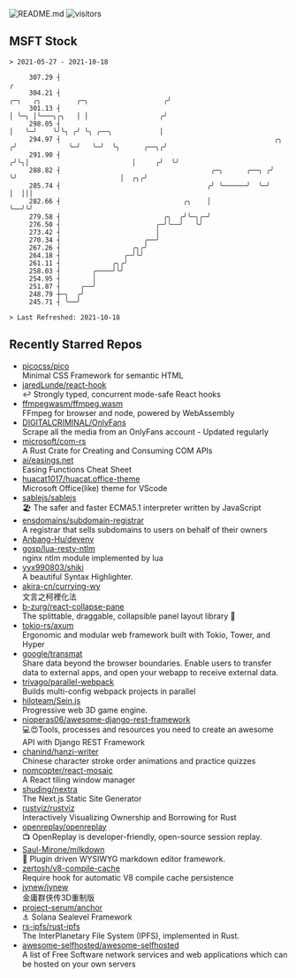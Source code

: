 ![README.md](https://github.com/Gerhut/Gerhut/workflows/README.md/badge.svg)
![visitors](https://visitors.vercel.app/Gerhut/Gerhut?token=8cf69d1f6813d272ef062726b6070c9be4ff72038cfe5a7ded7384a8da65d866)

## MSFT Stock

```
> 2021-05-27 - 2021-10-18

     307.29 ┤                                                                                                  ╭ 
     304.21 ┤                                                          ╭─╮   ╭╮         ╭─╮                   ╭╯ 
     301.13 ┤                                                          │ ╰─╮ │╰───╮╭╮   │ │                  ╭╯  
     298.05 ┤                                                          │   ╰─╯    ╰╯╰╮ ╭╯ ╰╮ ╭──╮            │   
     294.97 ┤                                                      ╭╮ ╭╯             ╰─╯   ╰─╯  ╰╮      ╭──╮╭╯   
     291.90 ┤                                                     ╭╯╰╮│                          │     ╭╯  ╰╯    
     288.82 ┤                                      ╭─╮      ╭──╮ ╭╯  ╰╯                          │  ╭╮╭╯         
     285.74 ┤                                     ╭╯ ╰──────╯  ╰─╯                               │  │││          
     282.66 ┤                               ╭╮    │                                              ╰──╯╰╯          
     279.58 ┤                          ╭╮  ╭╯╰─╮╭─╯                                                              
     276.50 ┤                        ╭─╯╰──╯   ╰╯                                                                
     273.42 ┤                        │                                                                           
     270.34 ┤                     ╭──╯                                                                           
     267.26 ┤                  ╭╮╭╯                                                                              
     264.18 ┤                ╭─╯╰╯                                                                               
     261.11 ┤             ╭╮╭╯                                                                                   
     258.03 ┤        ╭────╯╰╯                                                                                    
     254.95 ┤        │                                                                                           
     251.87 ┤     ╭──╯                                                                                           
     248.79 ┼─╮  ╭╯                                                                                              
     245.71 ┤ ╰──╯                                                                                               

> Last Refreshed: 2021-10-18
```

## Recently Starred Repos

- [picocss/pico](https://github.com/picocss/pico)  
  Minimal CSS Framework for semantic HTML
- [jaredLunde/react-hook](https://github.com/jaredLunde/react-hook)  
  ↩ Strongly typed, concurrent mode-safe React hooks
- [ffmpegwasm/ffmpeg.wasm](https://github.com/ffmpegwasm/ffmpeg.wasm)  
  FFmpeg for browser and node, powered by WebAssembly
- [DIGITALCRIMINAL/OnlyFans](https://github.com/DIGITALCRIMINAL/OnlyFans)  
  Scrape all the media from an OnlyFans account - Updated regularly
- [microsoft/com-rs](https://github.com/microsoft/com-rs)  
  A Rust Crate for Creating and Consuming COM APIs
- [ai/easings.net](https://github.com/ai/easings.net)  
  Easing Functions Cheat Sheet
- [huacat1017/huacat.office-theme](https://github.com/huacat1017/huacat.office-theme)  
  Microsoft Office(like) theme for VScode
- [sablejs/sablejs](https://github.com/sablejs/sablejs)  
  🏖️ The safer and faster ECMA5.1 interpreter written by JavaScript
- [ensdomains/subdomain-registrar](https://github.com/ensdomains/subdomain-registrar)  
  A registrar that sells subdomains to users on behalf of their owners
- [Anbang-Hu/devenv](https://github.com/Anbang-Hu/devenv)  
- [gosp/lua-resty-ntlm](https://github.com/gosp/lua-resty-ntlm)  
  nginx ntlm module implemented by lua
- [yyx990803/shiki](https://github.com/yyx990803/shiki)  
  A beautiful Syntax Highlighter.
- [akira-cn/currying-wy](https://github.com/akira-cn/currying-wy)  
  文言之柯裡化法
- [b-zurg/react-collapse-pane](https://github.com/b-zurg/react-collapse-pane)  
  The splittable, draggable, collapsible panel layout library 🎉
- [tokio-rs/axum](https://github.com/tokio-rs/axum)  
  Ergonomic and modular web framework built with Tokio, Tower, and Hyper
- [google/transmat](https://github.com/google/transmat)  
  Share data beyond the browser boundaries. Enable users to transfer data to external apps, and open your webapp to receive external data.
- [trivago/parallel-webpack](https://github.com/trivago/parallel-webpack)  
  Builds multi-config webpack projects in parallel
- [hiloteam/Sein.js](https://github.com/hiloteam/Sein.js)  
  Progressive web 3D game engine.
- [nioperas06/awesome-django-rest-framework](https://github.com/nioperas06/awesome-django-rest-framework)  
   💻😍Tools, processes and resources you need to create an awesome API with Django REST Framework
- [chanind/hanzi-writer](https://github.com/chanind/hanzi-writer)  
  Chinese character stroke order animations and practice quizzes
- [nomcopter/react-mosaic](https://github.com/nomcopter/react-mosaic)  
  A React tiling window manager
- [shuding/nextra](https://github.com/shuding/nextra)  
  The Next.js Static Site Generator
- [rustviz/rustviz](https://github.com/rustviz/rustviz)  
  Interactively Visualizing Ownership and Borrowing for Rust
- [openreplay/openreplay](https://github.com/openreplay/openreplay)  
  :tv: OpenReplay is developer-friendly, open-source session replay.
- [Saul-Mirone/milkdown](https://github.com/Saul-Mirone/milkdown)  
  🍼 Plugin driven WYSIWYG  markdown editor framework.
- [zertosh/v8-compile-cache](https://github.com/zertosh/v8-compile-cache)  
  Require hook for automatic V8 compile cache persistence
- [jynew/jynew](https://github.com/jynew/jynew)  
  金庸群侠传3D重制版
- [project-serum/anchor](https://github.com/project-serum/anchor)  
  ⚓ Solana Sealevel Framework
- [rs-ipfs/rust-ipfs](https://github.com/rs-ipfs/rust-ipfs)  
  The InterPlanetary File System (IPFS), implemented in Rust.
- [awesome-selfhosted/awesome-selfhosted](https://github.com/awesome-selfhosted/awesome-selfhosted)  
  A list of Free Software network services and web applications which can be hosted on your own servers
